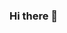 ### Hi there 👋

<!--
**GrumbleAus/GrumbleAus** is a ✨ _special_ ✨ repository because its `README.md` (this file) appears on your GitHub profile.

Here are some ideas to get you started:

- 🔭 I’m currently working on ... Developing an eCommerce empire so I can retire
aussiecampingstore.com in particular at the moment, Chefstricks.info, Worldwidepaleo.com, allfoodsmagazine.com and Mhilanz.com for my Chef wife
- 🌱 I’m currently learning ... Austomation, Advertising and traffic generation
- 👯 I’m looking to collaborate on ... Technical writing (Information Mappring certified - Govt and corporate expertise.
- 🤔 I’m looking for help with ...
- 💬 Ask me about ... Technical writing and documentation - I have a vast cv and enjoy turning the complex into plain language
- 📫 How to reach me: ... iandury99 on Skype
- 😄 Pronouns: ... Mr.
- ⚡ Fun fact: ... As CTO and business consultant/strategist of Birds Eye Aerial Drones, San Diego, I took them from 48k turnover to 12m in 12 months - Impressed with myself :)
-->
